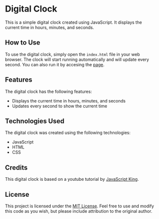# Digital Clock

This is a simple digital clock created using JavaScript. It displays the current time in hours, minutes, and seconds.

## How to Use
To use the digital clock, simply open the `index.html` file in your web browser. The clock will start running automatically and will update every second. You can also run it by accesing the [page](https://christopher-chandler.github.io/digital_clock/).

## Features

The digital clock has the following features:

- Displays the current time in hours, minutes, and seconds
- Updates every second to show the current time

## Technologies Used

The digital clock was created using the following technologies:

- JavaScript
- HTML
- CSS

## Credits

This digital clock is based on a youtube tutorial by [JavaScript King](https://www.youtube.com/watch?v=EWv2jnhZErc&t=2593s).


## License

This project is licensed under the [MIT License](LICENSE). Feel free to use and modify this code as you wish, but please include attribution to the original author.
